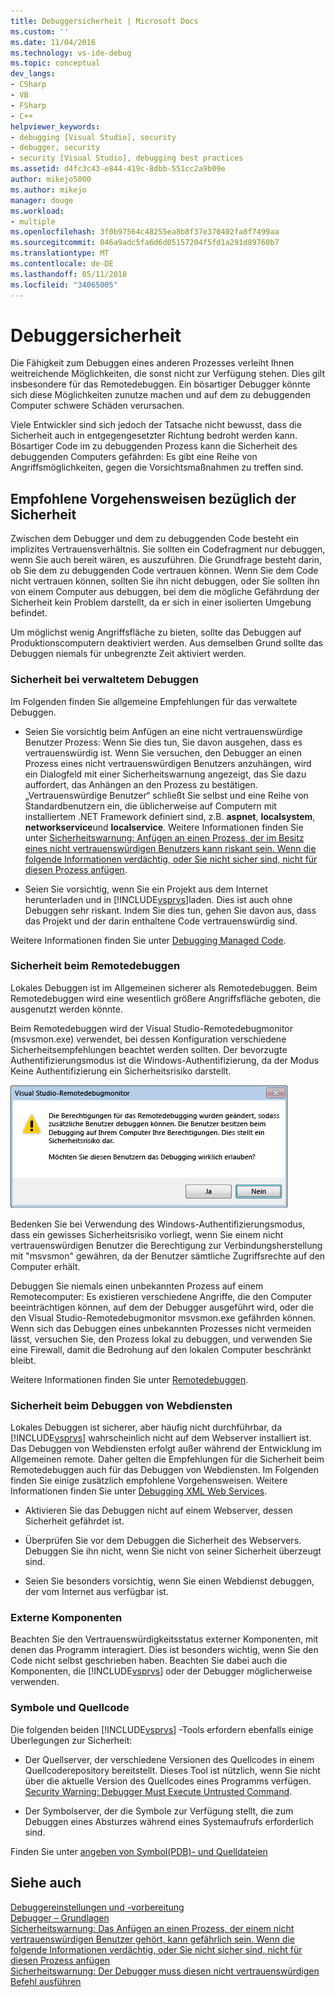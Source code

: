 ```yaml
---
title: Debuggersicherheit | Microsoft Docs
ms.custom: ''
ms.date: 11/04/2016
ms.technology: vs-ide-debug
ms.topic: conceptual
dev_langs:
- CSharp
- VB
- FSharp
- C++
helpviewer_keywords:
- debugging [Visual Studio], security
- debugger, security
- security [Visual Studio], debugging best practices
ms.assetid: d4fc3c43-e844-419c-8dbb-551cc2a9b09e
author: mikejo5000
ms.author: mikejo
manager: douge
ms.workload:
- multiple
ms.openlocfilehash: 3f0b97564c48255ea8b8f37e370402fa8f7499aa
ms.sourcegitcommit: 046a9adc5fa6d6d05157204f5fd1a291d89760b7
ms.translationtype: MT
ms.contentlocale: de-DE
ms.lasthandoff: 05/11/2018
ms.locfileid: "34065005"
---
```

# <a name="debugger-security"></a>Debuggersicherheit
Die Fähigkeit zum Debuggen eines anderen Prozesses verleiht Ihnen weitreichende Möglichkeiten, die sonst nicht zur Verfügung stehen. Dies gilt insbesondere für das Remotedebuggen. Ein bösartiger Debugger könnte sich diese Möglichkeiten zunutze machen und auf dem zu debuggenden Computer schwere Schäden verursachen.  
  
 Viele Entwickler sind sich jedoch der Tatsache nicht bewusst, dass die Sicherheit auch in entgegengesetzter Richtung bedroht werden kann. Bösartiger Code im zu debuggenden Prozess kann die Sicherheit des debuggenden Computers gefährden: Es gibt eine Reihe von Angriffsmöglichkeiten, gegen die Vorsichtsmaßnahmen zu treffen sind.  
  
## <a name="security-best-practices"></a>Empfohlene Vorgehensweisen bezüglich der Sicherheit  
 Zwischen dem Debugger und dem zu debuggenden Code besteht ein implizites Vertrauensverhältnis. Sie sollten ein Codefragment nur debuggen, wenn Sie auch bereit wären, es auszuführen. Die Grundfrage besteht darin, ob Sie dem zu debuggenden Code vertrauen können. Wenn Sie dem Code nicht vertrauen können, sollten Sie ihn nicht debuggen, oder Sie sollten ihn von einem Computer aus debuggen, bei dem die mögliche Gefährdung der Sicherheit kein Problem darstellt, da er sich in einer isolierten Umgebung befindet.  
  
 Um möglichst wenig Angriffsfläche zu bieten, sollte das Debuggen auf Produktionscomputern deaktiviert werden. Aus demselben Grund sollte das Debuggen niemals für unbegrenzte Zeit aktiviert werden.  
  
### <a name="managed-debugging-security"></a>Sicherheit bei verwaltetem Debuggen  
 Im Folgenden finden Sie allgemeine Empfehlungen für das verwaltete Debuggen.  
  
-   Seien Sie vorsichtig beim Anfügen an eine nicht vertrauenswürdige Benutzer Prozess: Wenn Sie dies tun, Sie davon ausgehen, dass es vertrauenswürdig ist. Wenn Sie versuchen, den Debugger an einen Prozess eines nicht vertrauenswürdigen Benutzers anzuhängen, wird ein Dialogfeld mit einer Sicherheitswarnung angezeigt, das Sie dazu auffordert, das Anhängen an den Prozess zu bestätigen. „Vertrauenswürdige Benutzer“ schließt Sie selbst und eine Reihe von Standardbenutzern ein, die üblicherweise auf Computern mit installiertem .NET Framework definiert sind, z.B. **aspnet**, **localsystem**, **networkservice**und **localservice**. Weitere Informationen finden Sie unter [Sicherheitswarnung: Anfügen an einen Prozess, der im Besitz eines nicht vertrauenswürdigen Benutzers kann riskant sein. Wenn die folgende Informationen verdächtig, oder Sie nicht sicher sind, nicht für diesen Prozess anfügen](../debugger/security-warning-attaching-to-a-process-owned-by-an-untrusted-user.md).  
  
-   Seien Sie vorsichtig, wenn Sie ein Projekt aus dem Internet herunterladen und in [!INCLUDE[vsprvs](../code-quality/includes/vsprvs_md.md)]laden. Dies ist auch ohne Debuggen sehr riskant. Indem Sie dies tun, gehen Sie davon aus, dass das Projekt und der darin enthaltene Code vertrauenswürdig sind.  
  
 Weitere Informationen finden Sie unter [Debugging Managed Code](../debugger/debugging-managed-code.md).  
  
### <a name="remote-debugging-security"></a>Sicherheit beim Remotedebuggen  
 Lokales Debuggen ist im Allgemeinen sicherer als Remotedebuggen. Beim Remotedebuggen wird eine wesentlich größere Angriffsfläche geboten, die ausgenutzt werden könnte.  
  
 Beim Remotedebuggen wird der Visual Studio-Remotedebugmonitor (msvsmon.exe) verwendet, bei dessen Konfiguration verschiedene Sicherheitsempfehlungen beachtet werden sollten. Der bevorzugte Authentifizierungsmodus ist die Windows-Authentifizierung, da der Modus Keine Authentifizierung ein Sicherheitsrisiko darstellt.  
  
 ![Fehlerdialogfeld](../debugger/media/dbg_err_remotepermissionschanged.png "DBG_ERR_RemotePermissionsChanged")  
  
 Bedenken Sie bei Verwendung des Windows-Authentifizierungsmodus, dass ein gewisses Sicherheitsrisiko vorliegt, wenn Sie einem nicht vertrauenswürdigen Benutzer die Berechtigung zur Verbindungsherstellung mit "msvsmon" gewähren, da der Benutzer sämtliche Zugriffsrechte auf den Computer erhält.  
  
 Debuggen Sie niemals einen unbekannten Prozess auf einem Remotecomputer: Es existieren verschiedene Angriffe, die den Computer beeinträchtigen können, auf dem der Debugger ausgeführt wird, oder die den Visual Studio-Remotedebugmonitor msvsmon.exe gefährden können. Wenn sich das Debuggen eines unbekannten Prozesses nicht vermeiden lässt, versuchen Sie, den Prozess lokal zu debuggen, und verwenden Sie eine Firewall, damit die Bedrohung auf den lokalen Computer beschränkt bleibt.  
  
 Weitere Informationen finden Sie unter [Remotedebuggen](../debugger/remote-debugging.md).  
  
### <a name="web-services-debugging-security"></a>Sicherheit beim Debuggen von Webdiensten  
 Lokales Debuggen ist sicherer, aber häufig nicht durchführbar, da [!INCLUDE[vsprvs](../code-quality/includes/vsprvs_md.md)] wahrscheinlich nicht auf dem Webserver installiert ist. Das Debuggen von Webdiensten erfolgt außer während der Entwicklung im Allgemeinen remote. Daher gelten die Empfehlungen für die Sicherheit beim Remotedebuggen auch für das Debuggen von Webdiensten. Im Folgenden finden Sie einige zusätzlich empfohlene Vorgehensweisen. Weitere Informationen finden Sie unter [Debugging XML Web Services](http://msdn.microsoft.com/en-us/c900b137-9fbd-4f59-91b5-9c2c6ce06f00).  
  
-   Aktivieren Sie das Debuggen nicht auf einem Webserver, dessen Sicherheit gefährdet ist.  
  
-   Überprüfen Sie vor dem Debuggen die Sicherheit des Webservers. Debuggen Sie ihn nicht, wenn Sie nicht von seiner Sicherheit überzeugt sind.  
  
-   Seien Sie besonders vorsichtig, wenn Sie einen Webdienst debuggen, der vom Internet aus verfügbar ist.  
  
### <a name="external-components"></a>Externe Komponenten  
 Beachten Sie den Vertrauenswürdigkeitsstatus externer Komponenten, mit denen das Programm interagiert. Dies ist besonders wichtig, wenn Sie den Code nicht selbst geschrieben haben. Beachten Sie dabei auch die Komponenten, die [!INCLUDE[vsprvs](../code-quality/includes/vsprvs_md.md)] oder der Debugger möglicherweise verwenden.  
  
### <a name="symbols-and-source-code"></a>Symbole und Quellcode  
 Die folgenden beiden [!INCLUDE[vsprvs](../code-quality/includes/vsprvs_md.md)] -Tools erfordern ebenfalls einige Überlegungen zur Sicherheit:  
  
-   Der Quellserver, der verschiedene Versionen des Quellcodes in einem Quellcoderepository bereitstellt. Dieses Tool ist nützlich, wenn Sie nicht über die aktuelle Version des Quellcodes eines Programms verfügen. [Security Warning: Debugger Must Execute Untrusted Command](../debugger/security-warning-debugger-must-execute-untrusted-command.md).  
  
-   Der Symbolserver, der die Symbole zur Verfügung stellt, die zum Debuggen eines Absturzes während eines Systemaufrufs erforderlich sind.  
  
 Finden Sie unter [angeben von Symbol(PDB)- und Quelldateien](../debugger/specify-symbol-dot-pdb-and-source-files-in-the-visual-studio-debugger.md)  
  
## <a name="see-also"></a>Siehe auch  
 [Debuggereinstellungen und -vorbereitung](../debugger/debugger-settings-and-preparation.md)   
 [Debugger – Grundlagen](../debugger/debugger-basics.md)   
 [Sicherheitswarnung: Das Anfügen an einen Prozess, der einem nicht vertrauenswürdigen Benutzer gehört, kann gefährlich sein. Wenn die folgende Informationen verdächtig, oder Sie nicht sicher sind, nicht für diesen Prozess anfügen](../debugger/security-warning-attaching-to-a-process-owned-by-an-untrusted-user.md)   
 [Sicherheitswarnung: Der Debugger muss diesen nicht vertrauenswürdigen Befehl ausführen](../debugger/security-warning-debugger-must-execute-untrusted-command.md)